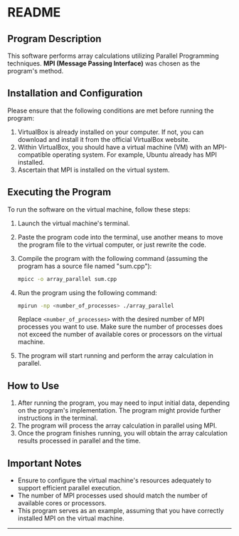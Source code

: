 # README

## Program Description
This software performs array calculations utilizing Parallel Programming techniques. **MPI (Message Passing Interface)** was chosen as the program's method.

## Installation and Configuration

Please ensure that the following conditions are met before running the program:
1. VirtualBox is already installed on your computer. If not, you can download and install it from the official VirtualBox website.
2. Within VirtualBox, you should have a virtual machine (VM) with an MPI-compatible operating system. For example, Ubuntu already has MPI installed.
3. Ascertain that MPI is installed on the virtual system.

## Executing the Program

To run the software on the virtual machine, follow these steps:
1. Launch the virtual machine's terminal.
2. Paste the program code into the terminal, use another means to move the program file to the virtual computer, or just rewrite the code.
3. Compile the program with the following command (assuming the program has a source file named "sum.cpp"):

   ```bash
   mpicc -o array_parallel sum.cpp
   ```

4. Run the program using the following command:

   ```bash
   mpirun -np <number_of_processes> ./array_parallel
   ```

   Replace `<number_of_processes>` with the desired number of MPI processes you want to use. Make sure the number of processes does not exceed the number of available cores or processors on the virtual machine.
5. The program will start running and perform the array calculation in parallel.

## How to Use

1. After running the program, you may need to input initial data, depending on the program's implementation. The program might provide further instructions in the terminal.
2. The program will process the array calculation in parallel using MPI.
3. Once the program finishes running, you will obtain the array calculation results processed in parallel and the time.

## Important Notes

- Ensure to configure the virtual machine's resources adequately to support efficient parallel execution.
- The number of MPI processes used should match the number of available cores or processors.
- This program serves as an example, assuming that you have correctly installed MPI on the virtual machine. 

---
